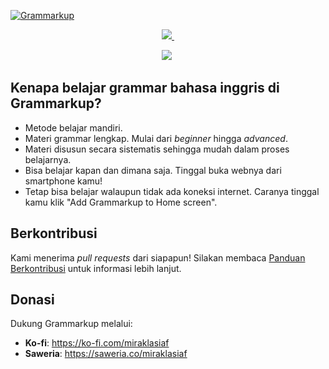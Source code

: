 [![Grammarkup](https://assets.miraklasiaf.com/image/upload/repositories/grammarkup/grammarkup.png)](https://grammarkup.vercel.app)

<p align="center">
  <a aria-label="Vercel logo" href="https://miraklasiaf.com">
    <img src="https://img.shields.io/badge/MADE%20BY%20miraklasiaf-000000.svg?style=for-the-badge&logo=appveyor&labelColor=000">
  </a>
  <a aria-label="License" href="https://github.com/miraklasiaf/grammarkup/blob/master/LICENSE">
    <img alt="" src="https://img.shields.io/npm/l/next.svg?style=for-the-badge&labelColor=000000">
  </a>
</p>

<p align="center">
  <img src="https://forthebadge.com/images/badges/built-with-love.svg">
  <img alt="" src="https://forthebadge.com/images/badges/for-you.svg">
</p>

## Kenapa belajar grammar bahasa inggris di Grammarkup?

- Metode belajar mandiri.
- Materi grammar lengkap. Mulai dari _beginner_ hingga _advanced_.
- Materi disusun secara sistematis sehingga mudah dalam proses belajarnya.
- Bisa belajar kapan dan dimana saja. Tinggal buka webnya dari smartphone kamu!
- Tetap bisa belajar walaupun tidak ada koneksi internet. Caranya tinggal kamu klik "Add Grammarkup to Home screen".

## Berkontribusi

Kami menerima _pull requests_ dari siapapun! Silakan membaca [Panduan Berkontribusi](CONTRIBUTING.md) untuk informasi lebih lanjut.

## Donasi

Dukung Grammarkup melalui:

- <b>Ko-fi</b>: <a href="https://ko-fi.com/miraklasiaf">https://ko-fi.com/miraklasiaf</a>
- <b>Saweria</b>: <a href="https://saweria.co/miraklasiaf">https://saweria.co/miraklasiaf</a>
